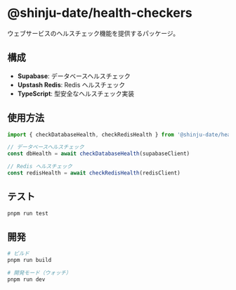 # @shinju-date/health-checkers

ウェブサービスのヘルスチェック機能を提供するパッケージ。

## 構成

- **Supabase**: データベースヘルスチェック
- **Upstash Redis**: Redis ヘルスチェック
- **TypeScript**: 型安全なヘルスチェック実装

## 使用方法

```typescript
import { checkDatabaseHealth, checkRedisHealth } from '@shinju-date/health-checkers'

// データベースヘルスチェック
const dbHealth = await checkDatabaseHealth(supabaseClient)

// Redis ヘルスチェック
const redisHealth = await checkRedisHealth(redisClient)
```

## テスト

```bash
pnpm run test
```

## 開発

```bash
# ビルド
pnpm run build

# 開発モード（ウォッチ）
pnpm run dev
```